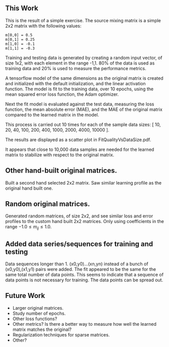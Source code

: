 This Work
---------

This is the result of a simple exercise.  The source mixing matrix is a
simple 2x2 matrix with the following values:

    m[0,0] = 0.5
    m[0,1] = 0.25
    m[1,0] = -0.1
    m[1,1] = -0.3

Training and testing data is generated by creating a random input vector, 
of size 1x2, with each element in the range -1,1.  80% of the data
is used as training data and 20% is used to measure the performance metrics.

A tensorflow model of the same dimensions as the original matrix is
created and initialized with the default initialization, and the linear
activation function.  The model is fit to the training data, over 10 epochs,
using the mean squared error loss function, the Adam optimizer.

Next the fit model is evaluated against the test data, measuring the
loss function, the mean absolute error (MAE), and the MAE of the
original matrix compared to the learned matrix in the model.

This process is carried out 10 times for each of the sample data sizes:
[ 10, 20, 40, 100, 200, 400, 1000, 2000, 4000, 10000 ].

The results are displayed as a scatter plot in FitQualityVsDataSize.pdf.

It appears that close to 10,000 data samples are needed for the
learned matrix to stabilize with respect to the original matrix.

Other hand-built original matrices. 
-----------------------------------

Built a second hand selected 2x2 matrix.  Saw similar
learning profile as the original hand built one.


Random original matrices. 
-------------------------

Generated random matrices, of size 2x2, and see similar loss and
error profiles to the custom hand built 2x2 matrices.  Only using
coefficients in the range $-1.0 \le m_{ij} \le 1.0$.


Added data series/sequences for training and testing 
-----------------------------------------------------

Data sequences longer than 1.  (x0,y0)...(xn,yn) instead of a bunch of (x0,y0),(x1,y1) 
pairs were added.  The fit appeared to be the same for the same total number 
of data points. This seems to indicate that a sequence of data points is not
necessary for training.  The data points can be spread out.

Future Work
-----------

- Larger original matrices.
- Study number of epochs.
- Other loss functions?
- Other metrics?  Is there a better way to measure how well
  the learned matrix matches the original?
- Regularization techniques for sparse matrices.
- Other?

